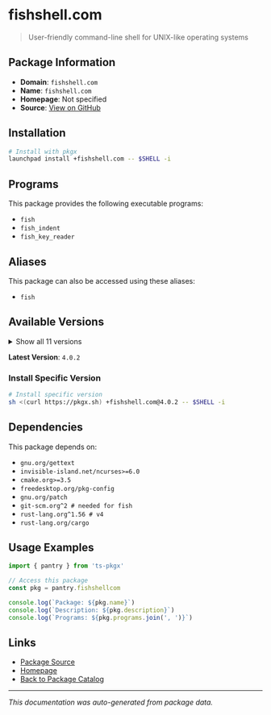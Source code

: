 # fishshell.com

> User-friendly command-line shell for UNIX-like operating systems

## Package Information

- **Domain**: `fishshell.com`
- **Name**: `fishshell.com`
- **Homepage**: Not specified
- **Source**: [View on GitHub](https://github.com/pkgxdev/pantry/tree/main/projects/fishshell.com/package.yml)

## Installation

```bash
# Install with pkgx
launchpad install +fishshell.com -- $SHELL -i
```

## Programs

This package provides the following executable programs:

- `fish`
- `fish_indent`
- `fish_key_reader`

## Aliases

This package can also be accessed using these aliases:

- `fish`

## Available Versions

<details>
<summary>Show all 11 versions</summary>

- `4.0.2`, `4.0.1`, `4.0.0`, `3.7.1`, `3.7.0`
- `3.6.4`, `3.6.3`, `3.6.2`, `3.6.1`, `3.6.0`
- `3.5.1`

</details>

**Latest Version**: `4.0.2`

### Install Specific Version

```bash
# Install specific version
sh <(curl https://pkgx.sh) +fishshell.com@4.0.2 -- $SHELL -i
```

## Dependencies

This package depends on:

- `gnu.org/gettext`
- `invisible-island.net/ncurses>=6.0`
- `cmake.org>=3.5`
- `freedesktop.org/pkg-config`
- `gnu.org/patch`
- `git-scm.org^2 # needed for fish`
- `rust-lang.org^1.56 # v4`
- `rust-lang.org/cargo`

## Usage Examples

```typescript
import { pantry } from 'ts-pkgx'

// Access this package
const pkg = pantry.fishshellcom

console.log(`Package: ${pkg.name}`)
console.log(`Description: ${pkg.description}`)
console.log(`Programs: ${pkg.programs.join(', ')}`)
```

## Links

- [Package Source](https://github.com/pkgxdev/pantry/tree/main/projects/fishshell.com/package.yml)
- [Homepage](#)
- [Back to Package Catalog](../package-catalog.md)

---

*This documentation was auto-generated from package data.*
